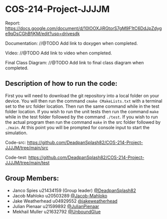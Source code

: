 # COS-214-Project-JJJJM
Report: https://docs.google.com/document/d/10lOOXJjRGtorS7gM9F1tC6DdJpZdyge9qDsCGhBfjKM/edit?usp=drivesdk

Documentation: //@TODO Add link to doxygen when completed.

Video: //@TODO Add link to video when completed.

Final Class Diagram: //@TODO Add link to final class diagram when completed.

## Description of how to run the code: 
First you will need to download the git repository into a local folder on your device. You will then run the command `cmake CMakeLists.txt` with a terminal set to the
src folder location. Then run the same command while in the test folder location. If you wish to run the unit tests then run the command `make` while in the test folder
followed by the command `./test`. If you wish to run the actual program then run the command `make` in the src folder followed by `./main`. At this point you will be
prompted for console input to start the simulation.

Code-src: https://github.com/DeadpanSplash82/COS-214-Project-JJJJM/tree/main/src

Code-test: https://github.com/DeadpanSplash82/COS-214-Project-JJJJM/tree/main/test

## Group Members:
- Janco Spies u21434159 (Group leader) [@DeadpanSplash82](https://github.com/DeadpanSplash82)
- Jacob Mahloko u20503289 [@Jacob-Mahloko](https://github.com/Jacob-Mahloko)
- Jake Weatherhead u04929552 [@jakeweatherhead](https://github.com/jakeweatherhead)
- Julian Pienaar u21599892 [@JulianPienaar](https://github.com/JulianPienaar)
- Mekhail Muller u21632792 [@UnboundGlue](https://github.com/UnboundGlue)